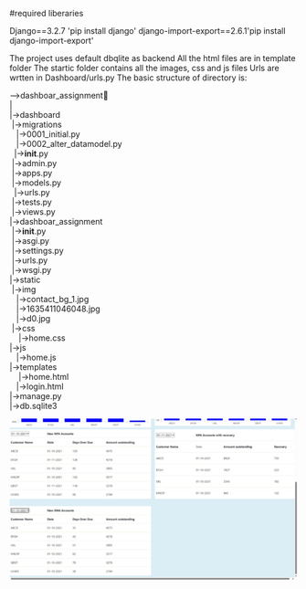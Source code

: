 #required liberaries

Django==3.2.7 'pip install django'
django-import-export==2.6.1'pip install django-import-export'

The project uses default dbqlite as backend 
All the html files are in template folder
The startic folder contains all the images, css and js files
Urls are wrtten in Dashboard/urls.py
The basic structure of directory is:

-->dashboar_assignment📂<br />
|<br />
|->dashboard<br />
    &nbsp;|->migrations<br />
        &nbsp;&nbsp;&nbsp;|->0001_initial.py<br />
        &nbsp;&nbsp;&nbsp;|->0002_alter_datamodel.py<br />
   &nbsp; |->__init__.py<br />
    &nbsp;|->admin.py<br />
    &nbsp;|->apps.py<br />
    &nbsp;|->models.py<br />
   &nbsp; |->urls.py<br />
    &nbsp;|->tests.py<br />
    &nbsp;|->views.py<br />
|->dashboar_assignment<br />
    &nbsp;|->__init__.py<br />
    &nbsp;|->asgi.py<br />
    &nbsp;|->settings.py<br />
    &nbsp;|->urls.py<br />
    &nbsp;|->wsgi.py<br />
|->static<br />
    &nbsp;|->img<br />
        &nbsp;&nbsp;&nbsp;|->contact_bg_1.jpg<br />
        &nbsp;&nbsp;&nbsp;|->1635411046048.jpg<br />
        &nbsp;&nbsp;&nbsp;|->d0.jpg       <br />
    &nbsp;|->css<br />
       &nbsp;&nbsp;&nbsp; |->home.css<br />
    |->js<br />
      &nbsp;&nbsp;  |->home.js<br />
|->templates<br />
       &nbsp;&nbsp;&nbsp; |->home.html<br />
        &nbsp;&nbsp;&nbsp;|->login.html<br />
|->manage.py<br />
|->db.sqlite3<br />

![Project Logo](https://github.com/akthakur04/credit-dashboard/blob/main/static/Img_credit21.jpg)



